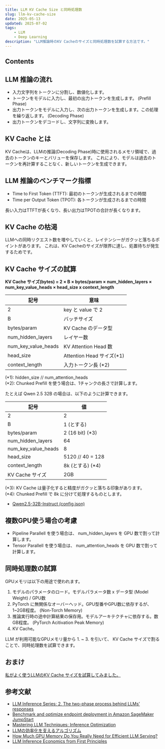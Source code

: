 ```yaml
---
title: LLM KV Cache Size と同時処理数
slug: llm-kv-cache-size
date: 2025-05-13
updated: 2025-07-02
tags:
    - LLM
    - Deep Learning
description: "LLM推論時のKV Cacheのサイズと同時処理数を試算する方法です。"
---
```


## Contents

## LLM 推論の流れ

- 入力文字列をトークンに分割し、数値化します。
- トークンをモデルに入力し、最初の出力トークンを生成します。 (Prefill Phase)
- 出力トークンをモデルに入力し、次の出力トークンを生成します。この処理を繰り返します。 (Decoding Phase)
- 出力トークンをデコードし、文字列に変換します。


## KV Cache とは

KV Cacheは、LLMの推論(Decoding Phase)時に使用されるメモリ領域で、過去のトークンのキーとバリューを保存します。
これにより、モデルは過去のトークンを再計算することなく、新しいトークンを生成できます。


## LLM 推論のベンチマーク指標

- Time to First Token (TTFT): 最初のトークンが生成されるまでの時間
- Time per Output Token (TPOT): 各トークンが生成されるまでの時間

長い入力はTTFTが長くなり、長い出力はTPOTの合計が長くなります。


## KV Cache の枯渇

LLMへの同時リクエスト数を増やしていくと、レイテンシーがガクッと落ちるポイントがあります。
これは、KV Cacheのサイズが限界に達し、処置待ちが発生するためです。


## KV Cache サイズの試算

**KV Cache サイズ(bytes) = 2 × B × bytes/param × num_hidden_layers × num_key_value_heads × head_size x context_length**

| 記号                | 意味                      |
|---------------------|---------------------------|
| 2                   | key と value で 2         |
| B                   | バッチサイズ              |
| bytes/param         | KV Cache のデータ型       |
| num_hidden_layers   | レイヤー数                |
| num_key_value_heads | KV Attention Head 数      |
| head_size           | Attention Head サイズ(*1) |
| context_length      | 入力トークン長 (*2)       |

(*1): hidden_size // num_attention_heads  
(*2): Chunked Prefill を使う場合は、1チャンクの長さで計算します。

たとえば Qwen 2.5 32B の場合は、以下のように計算できます。

| 記号                | 値               |
|---------------------|------------------|
| 2                   | 2                |
| B                   | 1 (とする)       |
| bytes/param         | 2 (16 bit) (*3)  |
| num_hidden_layers   | 64               |
| num_key_value_heads | 8                |
| head_size           | 5120 // 40 = 128 |
| context_length      | 8k (とする) (*4) |
| KV Cache サイズ     | 2GB              |

(*3): KV Cache は量子化すると精度がガクッと落ちる印象があります。  
(*4): Chunked Prefill で 8k に分けて処理するものとします。

- [Qwen2.5-32B-Instruct (config.json)](https://huggingface.co/Qwen/Qwen2.5-32B-Instruct/blob/main/config.json)


## 複数GPU使う場合の考慮

- Pipeline Parallell を使う場合は、 num_hidden_layers を GPU 数で割って計算します。
- Tensor Parallell を使う場合は、 num_attention_heads を GPU 数で割って計算します。


## 同時処理数の試算

GPUメモリは以下の用途で使われます。

1. モデルのパラメータのロード。モデルパラメータ数 x データ型 (Model Weight) / GPU数
1. PyTorch に無関係なオーバーヘッド。GPU型番やGPU数に依存するが、1~2GB程度。 (Non-Torch Memory)
1. 推論実行時の途中計算結果の保存用。モデルアーキテクチャに依存する。数GB程度。 (PyTorch Acitivation Peak Memory)
1. KV Cache。

LLM が利用可能なGPUメモリ量から 1. ~ 3. を引いて、 KV Cache サイズで割ることで、同時処理数を試算できます。


## おまけ

[私がよく使うLLMのKV Cache サイズを試算してみました。](/activity/data/llm-kv-cache-sizing)


## 参考文献

- [LLM Inference Series: 2. The two-phase process behind LLMs’ responses](https://medium.com/@plienhar/llm-inference-series-2-the-two-phase-process-behind-llms-responses-1ff1ff021cd5)
- [Benchmark and optimize endpoint deployment in Amazon SageMaker JumpStart](https://aws.amazon.com/blogs/machine-learning/benchmark-and-optimize-endpoint-deployment-in-amazon-sagemaker-jumpstart/)
- [Mastering LLM Techniques: Inference Optimization](https://developer.nvidia.com/blog/mastering-llm-techniques-inference-optimization/)
- [LLMの効率化を支えるアルゴリズム](https://speakerdeck.com/taturabe/llmnoxiao-lu-hua-wozhi-eruarugorizumu)
- [How Much GPU Memory Do You Really Need for Efficient LLM Serving?](https://medium.com/@kimdoil1211/how-much-gpu-memory-do-you-really-need-for-efficient-llm-serving-4d26d5b8b95b)
- [LLM Inference Economics from First Principles](https://www.tensoreconomics.com/p/llm-inference-economics-from-first)
